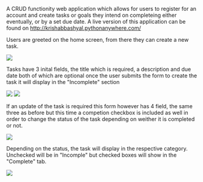 A CRUD functionity web application which allows for users to register for an account and create tasks or goals they intend on completeing either eventually, or by a set due date.
A live version of this application can be found on http://krishabbashyal.pythonanywhere.com/ 

Users are greeted on the home screen, from there they can create a new task. 

![](https://user-images.githubusercontent.com/68142356/141003067-71e45ffa-e54a-4b7b-8407-085cf4918873.png)


Tasks have 3 inital fields, the title which is required, a description and due date both of which are optional once the user submits the form to create the task it will display in the "Incomplete" section

![](https://user-images.githubusercontent.com/68142356/141003243-8c573844-3500-4bd0-b937-a2a34bb6328a.png)
![](https://user-images.githubusercontent.com/68142356/141003711-822b6c83-e435-4c31-9294-503625a8f5b6.png)

If an update of the task is required this form however has 4 field, the same three as before but this time a competion checkbox is included as well in order to change the status of the task depending on weither it is completed or not.

![](https://user-images.githubusercontent.com/68142356/141003789-daf93fef-c2f0-4d6c-b7be-8974e941dfe9.png)

Depending on the status, the task will display in the respective category. Unchecked will be in "Incomple" but checked boxes will show in the "Complete" tab.

![](https://user-images.githubusercontent.com/68142356/141003862-27961095-268f-4ecf-83f1-ddc64d4296bf.png)
